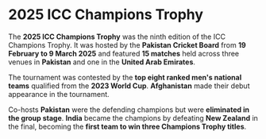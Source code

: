# 2025 ICC Champions Trophy

The **2025 ICC Champions Trophy** was the ninth edition of the ICC Champions Trophy. It was hosted by the **Pakistan Cricket Board** from **19 February to 9 March 2025** and featured **15 matches** held across three venues in **Pakistan** and one in the **United Arab Emirates**.

The tournament was contested by the **top eight ranked men's national teams** qualified from the **2023 World Cup**. **Afghanistan** made their debut appearance in the tournament.

Co-hosts **Pakistan** were the defending champions but were **eliminated in the group stage**. **India** became the champions by defeating **New Zealand** in the final, becoming the **first team to win three Champions Trophy titles**.
